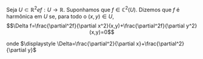 

Seja $U ⊂ \mathbb R^2 e f : U → \mathbb R$. Suponhamos que $f ∈ \mathbb C^2 (U)$. Dizemos que $f$ é harmônica em $U$ se, para todo o $(x, y ) ∈ U$,
$$\Delta f=\frac{\partial^2f}{\partial x^2}(x,y)+\frac{\partial^2f}{\partial y^2}(x,y)=0$$

onde $\displaystyle \Delta=\frac{\partial^2}{\partial x}+\frac{\partial^2}{\partial y}$
